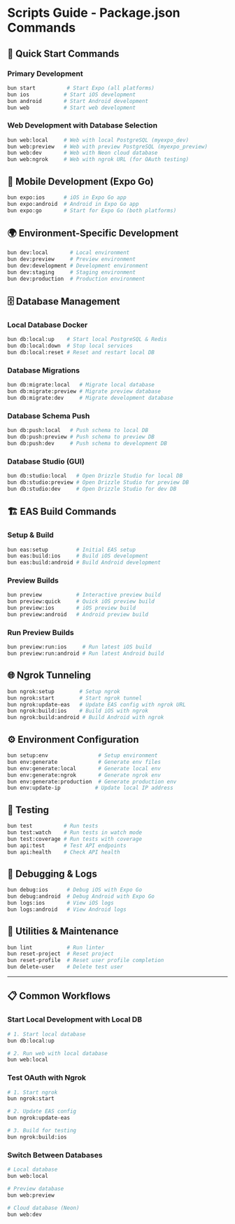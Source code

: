 # Scripts Guide - Package.json Commands

## 🚀 Quick Start Commands

### Primary Development
```bash
bun start          # Start Expo (all platforms)
bun ios           # Start iOS development
bun android       # Start Android development  
bun web           # Start web development
```

### Web Development with Database Selection
```bash
bun web:local     # Web with local PostgreSQL (myexpo_dev)
bun web:preview   # Web with preview PostgreSQL (myexpo_preview)
bun web:dev       # Web with Neon cloud database
bun web:ngrok     # Web with ngrok URL (for OAuth testing)
```

## 📱 Mobile Development (Expo Go)

```bash
bun expo:ios      # iOS in Expo Go app
bun expo:android  # Android in Expo Go app
bun expo:go       # Start for Expo Go (both platforms)
```

## 🌍 Environment-Specific Development

```bash
bun dev:local       # Local environment
bun dev:preview     # Preview environment
bun dev:development # Development environment
bun dev:staging     # Staging environment
bun dev:production  # Production environment
```

## 🗄️ Database Management

### Local Database Docker
```bash
bun db:local:up    # Start local PostgreSQL & Redis
bun db:local:down  # Stop local services
bun db:local:reset # Reset and restart local DB
```

### Database Migrations
```bash
bun db:migrate:local   # Migrate local database
bun db:migrate:preview # Migrate preview database
bun db:migrate:dev     # Migrate development database
```

### Database Schema Push
```bash
bun db:push:local   # Push schema to local DB
bun db:push:preview # Push schema to preview DB
bun db:push:dev     # Push schema to development DB
```

### Database Studio (GUI)
```bash
bun db:studio:local   # Open Drizzle Studio for local DB
bun db:studio:preview # Open Drizzle Studio for preview DB
bun db:studio:dev     # Open Drizzle Studio for dev DB
```

## 🏗️ EAS Build Commands

### Setup & Build
```bash
bun eas:setup         # Initial EAS setup
bun eas:build:ios     # Build iOS development
bun eas:build:android # Build Android development
```

### Preview Builds
```bash
bun preview           # Interactive preview build
bun preview:quick     # Quick iOS preview build
bun preview:ios       # iOS preview build
bun preview:android   # Android preview build
```

### Run Preview Builds
```bash
bun preview:run:ios     # Run latest iOS build
bun preview:run:android # Run latest Android build
```

## 🌐 Ngrok Tunneling

```bash
bun ngrok:setup        # Setup ngrok
bun ngrok:start        # Start ngrok tunnel
bun ngrok:update-eas   # Update EAS config with ngrok URL
bun ngrok:build:ios    # Build iOS with ngrok
bun ngrok:build:android # Build Android with ngrok
```

## ⚙️ Environment Configuration

```bash
bun setup:env                # Setup environment
bun env:generate             # Generate env files
bun env:generate:local       # Generate local env
bun env:generate:ngrok       # Generate ngrok env
bun env:generate:production  # Generate production env
bun env:update-ip           # Update local IP address
```

## 🧪 Testing

```bash
bun test          # Run tests
bun test:watch    # Run tests in watch mode
bun test:coverage # Run tests with coverage
bun api:test      # Test API endpoints
bun api:health    # Check API health
```

## 🐛 Debugging & Logs

```bash
bun debug:ios      # Debug iOS with Expo Go
bun debug:android  # Debug Android with Expo Go
bun logs:ios       # View iOS logs
bun logs:android   # View Android logs
```

## 🔧 Utilities & Maintenance

```bash
bun lint           # Run linter
bun reset-project  # Reset project
bun reset-profile  # Reset user profile completion
bun delete-user    # Delete test user
```

---

## 📋 Common Workflows

### Start Local Development with Local DB
```bash
# 1. Start local database
bun db:local:up

# 2. Run web with local database
bun web:local
```

### Test OAuth with Ngrok
```bash
# 1. Start ngrok
bun ngrok:start

# 2. Update EAS config
bun ngrok:update-eas

# 3. Build for testing
bun ngrok:build:ios
```

### Switch Between Databases
```bash
# Local database
bun web:local

# Preview database  
bun web:preview

# Cloud database (Neon)
bun web:dev
```